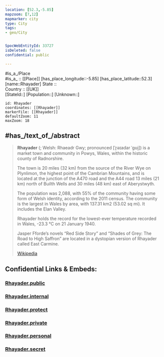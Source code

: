 ```yaml
---
location: [52.3,-5.85] 
mapzoom: [7,12] 
mapmarker: city 
type: City
tags:
- geo/City


SpocWebEntityId: 33727
isDeleted: false
confidential: public

---
```

#is_a_/Place  
#is_a_ :: [[Place]] 
[has_place_longitude::-5.85] 
[has_place_latitude::52.3] 
[name::Rhayader] 
State ::  
Country :: [[UK]]  
[StateId::] 
[Population::] 
[Unknown::] 


```leaflet
id: Rhayader
coordinates: [[Rhayader]] 
markerFile: [[Rhayader]] 
defaultZoom: 11 
maxZoom: 18
```

## #has_/text_of_/abstract 

> **Rhayader** (; Welsh: Rhaeadr Gwy; pronounced [ˈr̥əɪadar ˈɡʊi̯]) is a market town 
> and community in Powys, Wales, within the historic county of Radnorshire. 
> 
> The town is 20 miles (32 km) from the source of the River Wye on Plynlimon, 
> the highest point of the Cambrian Mountains, 
> and is located at the junction of the A470 road and the A44 road 
> 13 miles (21 km) north of Builth Wells and 30 miles (48 km) east of Aberystwyth.
>
> The population was 2,088, with 55% of the community having some form of Welsh identity, 
> according to the 2011 census. 
> The community is the largest in Wales by area, with 137.31 km2 (53.02 sq mi). 
> It includes the Elan Valley.
>
> Rhayader holds the record for the lowest-ever temperature recorded in Wales, 
> -23.3 °C on 21 January 1940.
>
> Jasper Fforde’s novels “Red Side Story” and “Shades of Grey: The Road to High Saffron” 
> are located in a dystopian version of Rhayader called East Carmine.
>
> [Wikipedia](https://en.wikipedia.org/wiki/Rhayader)


## Confidential Links & Embeds: 

### [Rhayader.public](/_public/\Earth\Continent\Europe\Europe~North\UK\CityRhayader.public.md) 

### [Rhayader.internal](/_internal/\Earth\Continent\Europe\Europe~North\UK\CityRhayader.internal.md) 

### [Rhayader.protect](/_protect/\Earth\Continent\Europe\Europe~North\UK\CityRhayader.protect.md) 

### [Rhayader.private](/_private/\Earth\Continent\Europe\Europe~North\UK\CityRhayader.private.md) 

### [Rhayader.personal](/_personal/\Earth\Continent\Europe\Europe~North\UK\CityRhayader.personal.md) 

### [Rhayader.secret](/_secret/\Earth\Continent\Europe\Europe~North\UK\CityRhayader.secret.md)

